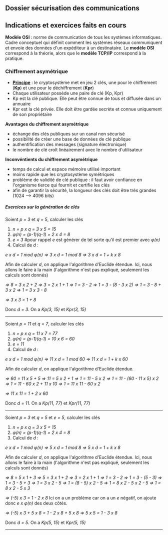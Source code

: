 ## Dossier sécurisation des communications


## Indications et exercices faits en cours

**Modèle OSI** : norme de communication de tous les systèmes informatiques. Cadre conceptuel qui définit comment les systèmes réseaux communiquent et envoie des données d'un expéditeur à un destinataire. Le **modèle OSI** correspond à la théorie, alors que le **modèle TCP/IP** correspond à la pratique.


### Chiffrement asymétrique

- <u>**Principe**</u> : le cryptosystème met en jeu 2 clés, une pour le chiffrement (**Kp**) et une pour le déchiffrement (**Kpr**)
- Chaque utilisateur possède une paire de clé (Kp, Kpr)
- Kp est la clé publique. Elle peut être connue de tous et diffusée dans un annuaire
- Kpr est la clé privée. Elle doit être gardée secrète et connue uniquement de son propriétaire


**Avantages du chiffrement asymétrique**
- échange des clés publiques sur un canal non sécurisé
- possibilité de créer une base de données de clé publique
- authentification des messages (signature électronique)
- le nombre de clé croît linéairement avec le nombre d'utilisateur

**Inconvéntients du chiffrement asymétrique**
- temps de calcul et espace mémoire utilisé important
- moins rapide que les cryptosystème symétriques
- problème de validité de clé publique : il faut avoir confiance en l'organisme tierce qui fournit et certifie les clés
- afin de garantir la sécurité, la longueur des clés doit être très grandes (1024 --> 4096 bits)


##### Exercices sur la génération de clés

Soient *p = 3* et *q = 5*, calculer les clés

1. *n = p x q = 3 x 5 = 15*
2. *&phi;(n) = (p-1)(q-1) = 2 x 4 = 8*
3. *e = 3*  #pour rappel *e* est générer de tel sorte qu'il est premier avec *&phi;(n)*
4. Calcul de *d* :

*e x d = 1 mod &phi;(n)*
*=> 3 x d = 1 mod 8*
*=> 3 x d = 1 + k x 8*

Afin de calculer *d*, on applique l'algorithme d'Euclide étendue. Ici, nous allons le faire à la main (l'algorithme n'est pas expliqué, seulement les calculs sont donnés)

*=> 8 = 3 x 2 + 2*
*=> 3 = 2 x 1 + 1*
*=> 1 = 3 - 2*
*=> 1 = 3 - (8 - 3 x 2)*
*=> 1 = 3 - 8 + 3 x 2*
*=> 1 = 3 x 3 - 8*

*=> 3 x 3 = 1 + 8*

Donc *d = 3*. On a *Kp(3, 15)* et *Kpr(3, 15)*

---------------------------------------------------------------------

Soient *p = 11* et *q = 7*, calculer les clés

1. *n = p x q = 11 x 7 = 77*
2. *&phi;(n) = (p-1)(q-1) = 10 x 6 = 60*
3. *e = 11*
4. Calcul de *d* :

*e x d = 1 mod &phi;(n)*
*=> 11 x d = 1 mod 60*
*=> 11 x d = 1 + k x 60*

Afin de calculer *d*, on applique l'algorithme d'Euclide étendue.

*=> 60 = 11 x 5 + 5*
*=> 11 = 5 x 2 + 1*
*=> 1 = 11 - 5 x 2*
*=> 1 = 11 - (60 - 11 x 5) x 2*
*=> 1 = 11 - 60 x 2 + 11 x 10*
*=> 1 = 11 x 11 - 60 x 2*

*=> 11 x 11 = 1 + 2 x 60*

Donc *d = 11*. On a *Kp(11, 77)* et *Kpr(11, 77)*

---------------------------------------------------------------------

Soient *p = 3* et *q = 5* et *e = 5*, calculer les clés

1. *n = p x q = 3 x 5 = 15*
2. *&phi;(n) = (p-1)(q-1) = 2 x 4 = 8*
3. Calcul de *d* :

*e x d = 1 mod &phi;(n)*
*=> 5 x d = 1 mod 8*
*=> 5 x d = 1 + k x 8*

Afin de calculer *d*, on applique l'algorithme d'Euclide étendue. Ici, nous allons le faire à la main (l'algorithme n'est pas expliqué, seulement les calculs sont donnés)

*=> 8 = 5 x 1 + 3*
*=> 5 = 3 x 1 + 2*
*=> 3 = 2 x 1 + 1*
*=> 1 = 3 - 2*
*=> 1 = 3 - (5 - 3)*
*=> 1 = 3 - 5 + 3*
*=> 1 = 3 x 2 - 5*
*=> 1 = (8 - 5) x 2 - 5*
*=> 1 = 8 x 2 - 5 x 2 - 5*
*=> 1 = 8 x 2 - 5 x 3*

*=> (-5) x 3 = 1 - 2 x 8*
Ici on a un problème car on a un *e* négatif, on ajoute donc *e x &phi;(n)* des deux côtés.

*=> (-5) x 3 + 5 x 8 = 1 - 2 x 8 + 5 x 8*
*=> 5 x 5 = 1 - 3 x 8*

Donc *d = 5*. On a *Kp(5, 15)* et *Kpr(5, 15)*

---------------------------------------------------------------------








